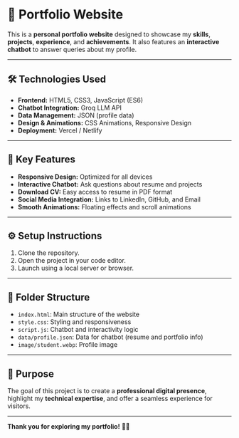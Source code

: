 # 📄 **Portfolio Website**

This is a **personal portfolio website** designed to showcase my **skills**, **projects**, **experience**, and **achievements**. It also features an **interactive chatbot** to answer queries about my profile.

---

## 🛠️ **Technologies Used**

- **Frontend:** HTML5, CSS3, JavaScript (ES6)  
- **Chatbot Integration:** Groq LLM API  
- **Data Management:** JSON (profile data)  
- **Design & Animations:** CSS Animations, Responsive Design  
- **Deployment:** Vercel / Netlify  

---

## 🎨 **Key Features**

- **Responsive Design:** Optimized for all devices  
- **Interactive Chatbot:** Ask questions about resume and projects  
- **Download CV:** Easy access to resume in PDF format  
- **Social Media Integration:** Links to LinkedIn, GitHub, and Email  
- **Smooth Animations:** Floating effects and scroll animations  

---

## ⚙️ **Setup Instructions**

1. Clone the repository.  
2. Open the project in your code editor.  
3. Launch using a local server or browser.  

---

## 📁 **Folder Structure**

- `index.html`: Main structure of the website  
- `style.css`: Styling and responsiveness  
- `script.js`: Chatbot and interactivity logic  
- `data/profile.json`: Data for chatbot (resume and portfolio info)  
- `image/student.webp`: Profile image  

---

## 🚀 **Purpose**

The goal of this project is to create a **professional digital presence**, highlight my **technical expertise**, and offer a seamless experience for visitors.

---

**Thank you for exploring my portfolio!** 🚀✨

